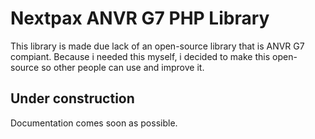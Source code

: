 Nextpax ANVR G7 PHP Library
=======
This library is made due lack of an open-source library that is ANVR G7 compiant.
Because i needed this myself, i decided to make this open-source so other people can use and improve it.

Under construction
-----------
Documentation comes soon as possible.